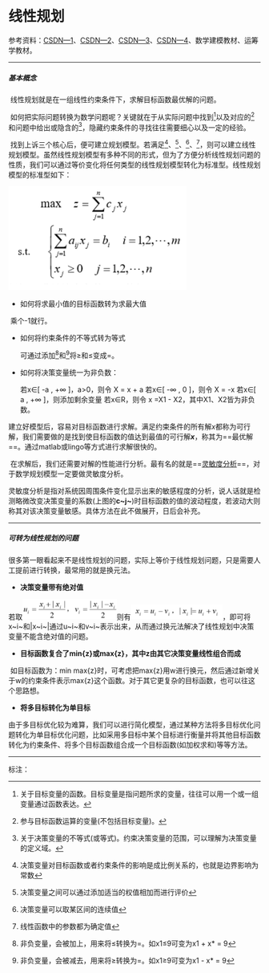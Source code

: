 # 线性规划

参考资料：[CSDN—1](https://blog.csdn.net/qq_29831163/article/details/88893234)、[CSDN—2](https://blog.csdn.net/qq_29831163/article/details/88894966)、[CSDN—3](https://blog.csdn.net/qq_29831163/article/details/88896399)、[CSDN—4](https://blog.csdn.net/qq_29831163/article/details/89502094)、数学建模教材、运筹学教材。

---

##### 基本概念

​	线性规划就是在一组线性约束条件下，求解目标函数最优解的问题。

​	如何把实际问题转换为数学问题呢？关键就在于从实际问题中找到[^目标函数]以及对应的[^决策变量]和问题中给出或隐含的[^约束条件]，隐藏约束条件的寻找往往需要细心以及一定的经验。

​	找到上诉三个核心后，便可建立规划模型。若满足[^比例性]、[^可加性]、[^连续性]、[^确定性]，则可以建立线性规划模型。虽然线性规划模型有多种不同的形式，但为了方便分析线性规划问题的性质，我们可以通过等价变化将任何类型的线性规划模型转化为标准型。线性规划模型的标准型如下：

<img src="线性规划标准型.png" alt="线性规划标准型" />

- 如何将求最小值的目标函数转为求最大值

​	乘个-1就行。

- 如何将约束条件的不等式转为等式

  可通过添加[^松弛变量]和[^剩余变量]将≥和≤变成=。

- 如何将决策变量统一为非负数：

  若x∈[ -a , +∞ ]，a>0，则令 X = x + a
  若x∈[ -∞ , 0 ]，则令 X = -x
  若x∈[ a , +∞ ]，则添加剩余变量
  若x∈R，则令 x =X1 - X2，其中X1、X2皆为非负数。

​	建立好模型后，容易对目标函数进行求解。满足约束条件的所有解*x*都称为可行解，我们需要做的是找到使目标函数的值达到最值的可行解***x***，称其为==最优解==。通过matlab或lingo等方式进行求解很快的。

​	在求解后，我们还需要对解的性能进行分析。最有名的就是==[灵敏度分析](对偶理论与敏感性分析.md)==，对于数学规划模型一定要做灵敏度分析。

​	灵敏度分析是指对系统因周围条件变化显示出来的敏感程度的分析，说人话就是检测略微改变决策变量的系数(上图的**c~j~**)时目标函数的值的波动程度，若波动大则称其对该决策变量敏感。具体方法在此不做展开，日后会补充。

---

##### 可转为线性规划的问题

​	很多第一眼看起来不是线性规划的问题，实际上等价于线性规划问题，只是需要人工提前进行转换，最常用的就是换元法。

- **决策变量带有绝对值**

​	若取<img src="1.png" alt="1" style="zoom: 50%;" />则有<img src="2.png" alt="2" style="zoom:50%;" />，即可将x~i~和|x~i~|通过u~i~和v~i~表示出来，从而通过换元法解决了线性规划中决策变量不能含绝对值的问题。

- **目标函数复合了min{z}或max{z}，其中z由其它决策变量线性组合而成**

​	如目标函数为：min max{z}时，可考虑把max{z}用w进行换元，然后通过新增关于w的约束条件表示max{z}这个函数。对于其它更复杂的目标函数，也可以往这个思路想。

- **将多目标转化为单目标**

​	由于多目标优化较为难算，我们可以进行简化模型，通过某种方法将多目标优化问题转化为单目标优化问题，比如采用多目标中某个目标进行衡量并将其他目标函数转化为约束条件、将多个目标函数组合成一个目标函数(如加权求和)等等方法。

---

标注：

[^目标函数]:关于目标变量的函数。目标变量是指问题所求的变量，往往可以用一个或一组变量通过函数表达。
[^决策变量]:参与目标函数运算的变量(不包括目标变量)。
[^约束条件]:关于决策变量的不等式(或等式)。约束决策变量的范围，可以理解为决策变量的定义域。
[^剩余变量]: 非负变量，会被减去，用来将≥转换为=。如x1≥9可变为x1 - x* = 9
[^松弛变量]: 非负变量，会被加上，用来将≤转换为=。如x1≤9可变为x1 + x* = 9
[^比例性]: 决策变量对目标函数或者约束条件的影响是成比例关系的，也就是边界影响为常数
[^可加性]: 决策变量之间可以通过添加适当的权值相加而进行评价
[^连续性]:决策变量可以取某区间的连续值
[^确定性]:线性函数中的参数都为确定值
